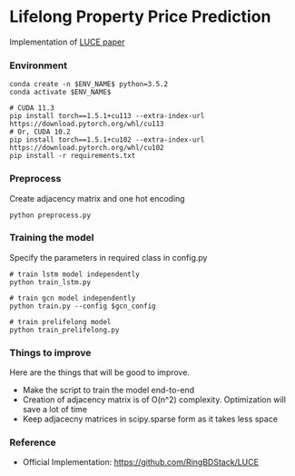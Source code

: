 # Lifelong Property Price Prediction
Implementation of [LUCE paper](https://arxiv.org/abs/2008.05880)



### Environment
``` 
conda create -n $ENV_NAME$ python=3.5.2
conda activate $ENV_NAME$

# CUDA 11.3
pip install torch==1.5.1+cu113 --extra-index-url https://download.pytorch.org/whl/cu113 
# Or, CUDA 10.2 
pip install torch==1.5.1+cu102 --extra-index-url https://download.pytorch.org/whl/cu102 
pip install -r requirements.txt
```

### Preprocess
Create adjacency matrix and one hot encoding
```
python preprocess.py
```

### Training the model
Specify the parameters in required class in config.py
```
# train lstm model independently
python train_lstm.py

# train gcn model independently
python train.py --config $gcn_config

# train prelifelong model
python train_prelifelong.py
```

### Things to improve
Here are the things that will be good to improve.
* Make the script to train the model end-to-end
* Creation of adjacency matrix is of O(n^2) complexity. Optimization will save a lot of time 
* Keep adjacecny matrices in scipy.sparse form as it takes less space


### Reference
* Official Implementation: https://github.com/RingBDStack/LUCE

